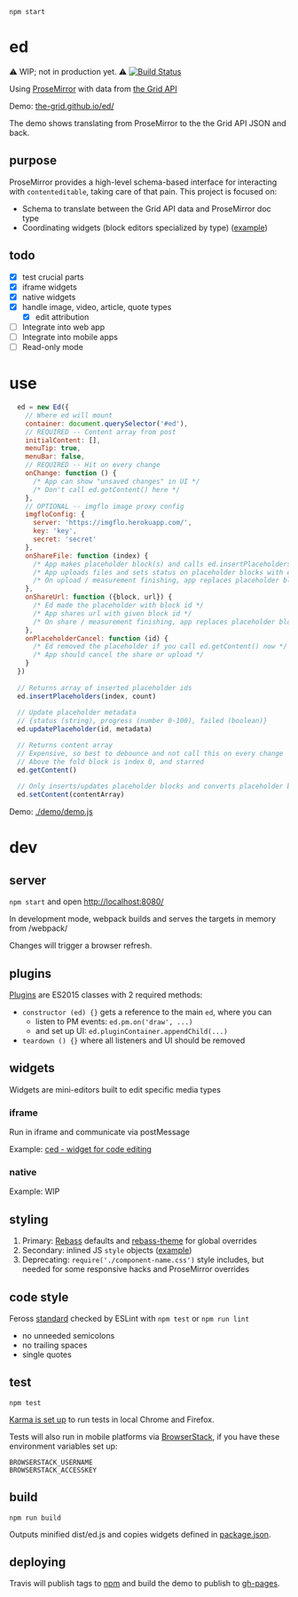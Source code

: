 `npm start`

# ed

:warning: WIP; not in production yet. :warning: [![Build Status](https://travis-ci.org/the-grid/ed.svg?branch=master)](https://travis-ci.org/the-grid/ed)

Using [ProseMirror](http://prosemirror.net/) with data from [the Grid API](http://developer.thegrid.io/)

Demo: [the-grid.github.io/ed/](https://the-grid.github.io/ed/)

The demo shows translating from ProseMirror to the the Grid API JSON and back.

## purpose

ProseMirror provides a high-level schema-based interface for interacting with `contenteditable`, taking care of that pain. This project is focused on:

* Schema to translate between the Grid API data and ProseMirror doc type
* Coordinating widgets (block editors specialized by type) ([example](https://github.com/the-grid/ced))

## todo

* [x] test crucial parts
* [x] iframe widgets
* [x] native widgets
* [x] handle image, video, article, quote types
  * [x] edit attribution
* [ ] Integrate into web app
* [ ] Integrate into mobile apps
* [ ] Read-only mode

# use

``` javascript
  ed = new Ed({
    // Where ed will mount
    container: document.querySelector('#ed'),
    // REQUIRED -- Content array from post
    initialContent: [],
    menuTip: true,
    menuBar: false,
    // REQUIRED -- Hit on every change
    onChange: function () {
      /* App can show "unsaved changes" in UI */
      /* Don't call ed.getContent() here */
    },
    // OPTIONAL -- imgflo image proxy config
    imgfloConfig: {
      server: 'https://imgflo.herokuapp.com/',
      key: 'key',
      secret: 'secret'
    },
    onShareFile: function (index) {
      /* App makes placeholder block(s) and calls ed.insertPlaceholders(index, count) */
      /* App uploads files and sets status on placeholder blocks with ed.setContent */
      /* On upload / measurement finishing, app replaces placeholder blocks with ed.setContent */
    },
    onShareUrl: function ({block, url}) {
      /* Ed made the placeholder with block id */
      /* App shares url with given block id */
      /* On share / measurement finishing, app replaces placeholder blocks with ed.setContent */
    },
    onPlaceholderCancel: function (id) {
      /* Ed removed the placeholder if you call ed.getContent() now */
      /* App should cancel the share or upload */
    }
  })
  
  // Returns array of inserted placeholder ids
  ed.insertPlaceholders(index, count)
  
  // Update placeholder metadata
  // {status (string), progress (number 0-100), failed (boolean)}
  ed.updatePlaceholder(id, metadata)

  // Returns content array
  // Expensive, so best to debounce and not call this on every change
  // Above the fold block is index 0, and starred
  ed.getContent()
  
  // Only inserts/updates placeholder blocks and converts placeholder blocks to media
  ed.setContent(contentArray)
```

Demo: [./demo/demo.js](./demo/demo.js)

# dev

## server

`npm start` and open [http://localhost:8080/](http://localhost:8080/)

In development mode, webpack builds and serves the targets in memory from /webpack/

Changes will trigger a browser refresh.

## plugins

[Plugins](./src/plugins) are ES2015 classes with 2 required methods:

* `constructor (ed) {}` gets a reference to the main `ed`, where you can
  * listen to PM events: `ed.pm.on('draw', ...)`
  * and set up UI: `ed.pluginContainer.appendChild(...)`
* `teardown () {}` where all listeners and UI should be removed

## widgets

Widgets are mini-editors built to edit specific media types

### iframe

Run in iframe and communicate via postMessage 

Example: [ced - widget for code editing](https://github.com/the-grid/ced)

### native

Example: WIP

## styling

1. Primary: [Rebass](http://jxnblk.com/rebass/) defaults and [rebass-theme](./src/components/rebass-theme.js) for global overrides
2. Secondary: inlined JS `style` objects ([example](./src/components/textarea-autosize.js))
3. Deprecating: `require('./component-name.css')` style includes, but needed for some responsive hacks and ProseMirror overrides

## code style

Feross [standard](https://github.com/feross/standard#rules) checked by ESLint with `npm test` or `npm run lint`

* no unneeded semicolons
* no trailing spaces
* single quotes

## test

`npm test`

[Karma is set up](./karma.conf.js) to run tests in local Chrome and Firefox.

Tests will also run in mobile platforms via [BrowserStack](https://www.browserstack.com/), if you have these environment variables set up:

```
BROWSERSTACK_USERNAME
BROWSERSTACK_ACCESSKEY
```

## build

`npm run build`

Outputs minified dist/ed.js and copies widgets defined in [package.json](./package.json).

## deploying

Travis will publish tags to [npm](https://www.npmjs.com/package/@the-grid/ed)
and build the demo to publish to [gh-pages](https://the-grid.github.io/ed/).